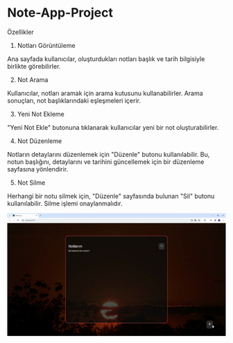 <h1>Note-App-Project</h1>

Özellikler

1. Notları Görüntüleme

Ana sayfada kullanıcılar, oluşturdukları notları başlık ve tarih bilgisiyle birlikte görebilirler.

2. Not Arama

Kullanıcılar, notları aramak için arama kutusunu kullanabilirler. Arama sonuçları, not başlıklarındaki eşleşmeleri içerir.

3. Yeni Not Ekleme

"Yeni Not Ekle" butonuna tıklanarak kullanıcılar yeni bir not oluşturabilirler. 

4. Not Düzenleme

Notların detaylarını düzenlemek için "Düzenle" butonu kullanılabilir. Bu, notun başlığını, detaylarını ve tarihini güncellemek için bir düzenleme sayfasına yönlendirir.

5. Not Silme

Herhangi bir notu silmek için, "Düzenle" sayfasında bulunan "Sil" butonu kullanılabilir. Silme işlemi onaylanmalıdır.

<img src="note.gif">